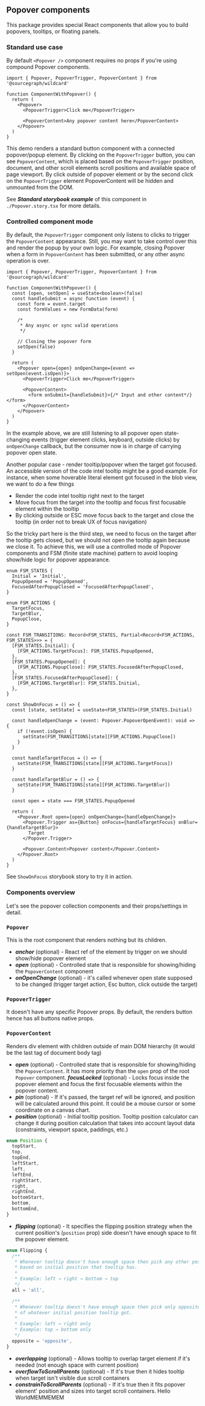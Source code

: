 ## Popover components

This package provides special React components that allow you to build popovers, tooltips, or floating panels.

### Standard use case

By default `<Popover />` component requires no props if you're using compound Popover components.

```tsx
import { Popover, PopoverTrigger, PopoverContent } from '@sourcegraph/wildcard'

function ComponentWithPopover() {
  return (
    <Popover>
      <PopoverTrigger>Click me</PopoverTrigger>

      <PopoverContent>Any popover content here</PopoverContent>
    </Popover>
  )
}
```

This demo renders a standard button component with a connected popover/popup element. By clicking on the `PopoverTrigger` button,
you can see `PopoverContent`, which is placed based on the `PopoverTrigger` position, document, and other scroll elements
scroll positions and available space of page viewport. By click outside of popover element or by the second click on the `PopoverTrigger` element
PopoverContent will be hidden and unmounted from the DOM.

See _**Standard storybook example**_ of this component in `./Popover.story.tsx` for more details.

### Controlled component mode

By default, the `PopoverTrigger` component only listens to clicks to trigger the `PopoverContent` appearance. Still, you may
want to take control over this and render the popup by your own logic. For example, closing Popover when a form in
`PopoverContent` has been submitted, or any other async operation is over.

```tsx
import { Popover, PopoverTrigger, PopoverContent } from '@sourcegraph/wildcard'

function ComponentWithPopover() {
  const [open, setOpen] = useState<boolean>(false)
  const handleSubmit = async function (event) {
    const form = event.target
    const formValues = new FormData(form)

    /*
     * Any async or sync valid operations
     */

    // Closing the popover form
    setOpen(false)
  }

  return (
    <Popover open={open} onOpenChange={event => setOpen(event.isOpen)}>
      <PopoverTrigger>Click me</PopoverTrigger>

      <PopoverContent>
        <form onSubmit={handleSubmit}>{/* Input and other content*/}</form>
      </PopoverContent>
    </Popover>
  )
}
```

In the example above, we are still listening to all popover open state-changing events (trigger element clicks, keyboard, outside clicks)
by `onOpenChange` callback, but the consumer now is in charge of carrying popover open state.

Another popular case - render tooltip/popover when the target got focused. An accessible version of the code intel tooltip might be a good example.
For instance, when some hoverable literal element got focused in the blob view, we want to do a few things

- Render the code intel tooltip right next to the target
- Move focus from the target into the tooltip and focus first focusable element within the tooltip
- By clicking outside or ESC move focus back to the target and close the tooltip (in order not to break UX of focus navigation)

So the tricky part here is the third step, we need to focus on the target after the tooltip gets closed, but
we should not open the tooltip again because we close it. To achieve this, we will use a controlled mode of Popover
components and FSM (finite state machine) pattern to avoid looping show/hide logic for popover appearance.

```tsx
enum FSM_STATES {
  Initial = 'Initial',
  PopupOpened = 'PopupOpened',
  FocusedAfterPopupClosed = 'FocusedAfterPopupClosed',
}

enum FSM_ACTIONS {
  TargetFocus,
  TargetBlur,
  PopupClose,
}

const FSM_TRANSITIONS: Record<FSM_STATES, Partial<Record<FSM_ACTIONS, FSM_STATES>>> = {
  [FSM_STATES.Initial]: {
    [FSM_ACTIONS.TargetFocus]: FSM_STATES.PopupOpened,
  },
  [FSM_STATES.PopupOpened]: {
    [FSM_ACTIONS.PopupClose]: FSM_STATES.FocusedAfterPopupClosed,
  },
  [FSM_STATES.FocusedAfterPopupClosed]: {
    [FSM_ACTIONS.TargetBlur]: FSM_STATES.Initial,
  },
}

const ShowOnFocus = () => {
  const [state, setState] = useState<FSM_STATES>(FSM_STATES.Initial)

  const handleOpenChange = (event: Popover.PopoverOpenEvent): void => {
    if (!event.isOpen) {
      setState(FSM_TRANSITIONS[state][FSM_ACTIONS.PopupClose])
    }
  }

  const handleTargetFocus = () => {
    setState(FSM_TRANSITIONS[state][FSM_ACTIONS.TargetFocus])
  }

  const handleTargetBlur = () => {
    setState(FSM_TRANSITIONS[state][FSM_ACTIONS.TargetBlur])
  }

  const open = state === FSM_STATES.PopupOpened

  return (
    <Popover.Root open={open} onOpenChange={handleOpenChange}>
      <Popover.Trigger as={Button} onFocus={handleTargetFocus} onBlur={handleTargetBlur}>
        Target
      </Popover.Trigger>

      <Popover.Content>Popover content</Popover.Content>
    </Popover.Root>
  )
}
```

See `ShowOnFocus` storybook story to try it in action.

### Components overview

Let's see the popover collection components and their props/settings in detail.

### `Popover`

This is the root component that renders nothing but its children.

- **_anchor_** (optional) - React ref of the element by trigger on we should show/hide popover element
- **_open_** (optional) - Controlled state that is responsible for showing/hiding the `PopoverContent` component
- **_onOpenChange_** (optional) - it's called whenever open state supposed to be changed (trigger target action, Esc button, click outside the target)

### `PopoverTrigger`

It doesn't have any specific Popover props. By default, the renders button hence has all buttons native props.

### `PopoverContent`

Renders div element with children outside of main DOM hierarchy (it would be the last tag of document body tag)

- **_open_** (optional) - Controlled state that is responsible for showing/hiding the `PopoverContent`. It has more priority
  than the `open` prop of the root `Popover` component.
  **_focusLocked_** (optional) - Locks focus inside the popover element and focus the first focusable elements within the popover content.
- **_pin_** (optional) - If it's passed, the target ref will be ignored, and position will be calculated around this point.
  It could be a mouse cursor or some coordinate on a canvas chart.
- **_position_** (optional) - Initial tooltip position. Tooltip position calculator can change it
  during position calculation that takes into account layout data (constraints,
  viewport space, paddings, etc.)

```ts
enum Position {
  topStart,
  top,
  topEnd,
  leftStart,
  left,
  leftEnd,
  rightStart,
  right,
  rightEnd,
  bottomStart,
  bottom,
  bottomEnd,
}
```

- **_flipping_** (optional) - It specifies the flipping position strategy when the current position's (`position` prop) side doesn't have enough space to fit the popover element.

```ts
enum Flipping {
  /**
   * Whenever tooltip doesn't have enough space then pick any other position
   * based on initial position that tooltip has.
   *
   * Example: left → right → bottom → top
   */
  all = 'all',

  /**
   * Whenever tooltip doesn't have enough space then pick only opposite position
   * of whatever initial position tooltip got.
   *
   * Example: left → right only
   * Example: top → bottom only
   */
  opposite = 'opposite',
}
```

- **_overlapping_** (optional) - Allows tooltip to overlap target element if it's
  needed (not enough space with current position)
- **_overflowToScrollParents_** (optional) - If it's true then it hides tooltip when target isn't visible due scroll containers
- **_constrainToScrollParents_** (optional) - If it's true then it fits popover element' position and sizes into target scroll containers.
Hello WorldMEMMEMEM
